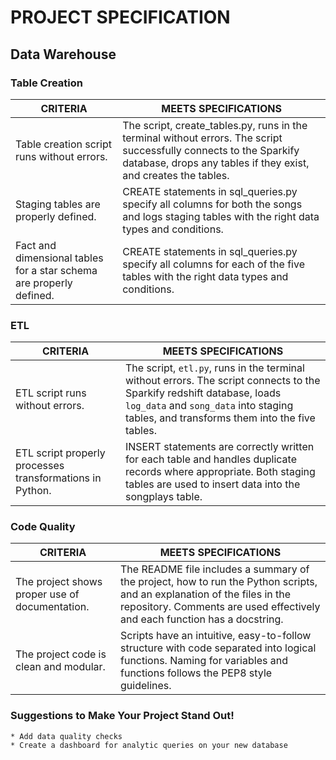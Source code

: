 # PROJECT SPECIFICATION
## Data Warehouse

### Table Creation

|CRITERIA|MEETS SPECIFICATIONS|
|--------|--------------------|
|Table creation script runs without errors.|The script, create_tables.py, runs in the terminal without errors. The script successfully connects to the Sparkify database, drops any tables if they exist, and creates the tables.
|Staging tables are properly defined.|CREATE statements in sql_queries.py specify all columns for both the songs and logs staging tables with the right data types and conditions.
|Fact and dimensional tables for a star schema are properly defined.|CREATE statements in sql_queries.py specify all columns for each of the five tables with the right data types and conditions.

### ETL

|CRITERIA|MEETS SPECIFICATIONS|
|--------|--------------------|
|ETL script runs without errors.|The script, `etl.py`, runs in the terminal without errors. The script connects to the Sparkify redshift database, loads `log_data` and `song_data` into staging tables, and transforms them into the five tables.
|ETL script properly processes transformations in Python.|INSERT statements are correctly written for each table and handles duplicate records where appropriate. Both staging tables are used to insert data into the songplays table.

### Code Quality

|CRITERIA|MEETS SPECIFICATIONS|
|--------|--------------------|
|The project shows proper use of documentation.|The README file includes a summary of the project, how to run the Python scripts, and an explanation of the files in the repository. Comments are used effectively and each function has a docstring.
|The project code is clean and modular.|Scripts have an intuitive, easy-to-follow structure with code separated into logical functions. Naming for variables and functions follows the PEP8 style guidelines.

### Suggestions to Make Your Project Stand Out!
```
* Add data quality checks
* Create a dashboard for analytic queries on your new database
```
